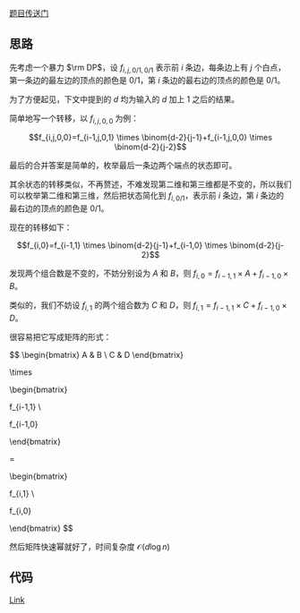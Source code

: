 [题目传送门](https://www.luogu.com.cn/problem/AT_abc256_g)

## 思路

先考虑一个暴力 $\rm DP$，设 $f_{i,j,0/1,0/1}$ 表示前 $i$ 条边，每条边上有 $j$ 个白点，第一条边的最左边的顶点的颜色是 $0/1$，第 $i$ 条边的最右边的顶点的颜色是 $0/1$。

为了方便起见，下文中提到的 $d$ 均为输入的 $d$ 加上 $1$ 之后的结果。

简单地写一个转移，以 $f_{i,j,0,0}$ 为例：

$$f_{i,j,0,0}=f_{i-1,j,0,1} \times \binom{d-2}{j-1}+f_{i-1,j,0,0} \times \binom{d-2}{j-2}$$

最后的合并答案是简单的，枚举最后一条边两个端点的状态即可。

其余状态的转移类似，不再赘述，不难发现第二维和第三维都是不变的，所以我们可以枚举第二维和第三维，然后把状态简化到 $f_{i,0/1}$，表示前 $i$ 条边，第 $i$ 条边的最右边的顶点的颜色是 $0/1$。

现在的转移如下：

$$f_{i,0}=f_{i-1,1} \times \binom{d-2}{j-1}+f_{i-1,0} \times \binom{d-2}{j-2}$$

发现两个组合数是不变的，不妨分别设为 $A$ 和 $B$，则 $f_{i,0}=f_{i-1,1} \times A+f_{i-1,0} \times B$。

类似的，我们不妨设 $f_{i,1}$ 的两个组合数为 $C$ 和 $D$，则 $f_{i,1}=f_{i-1,1} \times C+f_{i-1,0} \times D$。

很容易把它写成矩阵的形式：

$$
\begin{bmatrix}
A & B \\
C & D
\end{bmatrix}

\times

\begin{bmatrix}

f_{i-1,1} \\

f_{i-1,0}

\end{bmatrix}

=

\begin{bmatrix}

f_{i,1} \\

f_{i,0}

\end{bmatrix}
$$

然后矩阵快速幂就好了，时间复杂度 $\mathcal O(d \log n)$

## 代码

[Link](https://atcoder.jp/contests/abc256/submissions/39787125)